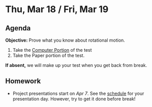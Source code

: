 Thu, Mar 18 / Fri, Mar 19
==================  
  
Agenda  
---------  
**Objective:** Prove what you know about rotational motion.

1. Take the [Computer Portion](https://avon.schoology.com/course/2624603229/assessments/4778658020) of the test
2. Take the Paper portion of the test.

**If absent,** we will make up your test when you get back from break.

<!--
**If absent**: Please join us on Zoom

> [Link](https://us02web.zoom.us/j/89652361206?pwd=L3ZYQzBGNitFK0J6K1M4Nk1iM1dYQT09)  
> Time: 8:00am Fri, 1:25pm Fri, 8:00am Mon
> Meeting ID: 896 5236 1206  
> Passcode: J5ePse 
-->

Homework   
-------------  
- Project presentations start on *Apr 7*.  See the [schedule][sched] for your presentation day.	However, try to get it done before break!

[sched]: https://avoncsc-my.sharepoint.com/:x:/g/personal/zjrohrbach_avon-schools_org/EVMXHFfIjQJDml8sDSyMeYsBLcV4ZCg-pDrGaicpsu_iBQ?e=RfXTgy
<!--stackedit_data:
eyJoaXN0b3J5IjpbLTE0NTg2ODk1NjIsLTkxNzkyODQyMiwtMT
I0MjUyNjYxMywtNTU0MjgxMzk0LDE5NTkzNjMzNjEsMjgzMzQ0
OTg2LC0xNjYzNjkwMDUyLDE3NzAwNDU0MzIsNjk2OTAzOTA5LD
E1NTgyMTYyNTAsLTE3OTAxNjI0MzUsNDkxNjEzOTAyLDM4MDEy
NDg4OSwtMzQwNzA2Mjc3LC0xNjE2MDQ1Mjc1LDg3ODMzODYwNi
wtMTQ3ODcxNDA1OSwxNjY2NTkxMTk1LDY1MjgxNTMzMiwzNTcz
MTU0NjldfQ==
-->